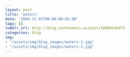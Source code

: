 ```yaml
---
layout: post
title: 'waters'
date: '2009-11-01T00:00:00-05:00'
tags: []
tumblr_url: http://blog.zachtemkin.us/post/58984546475
categories: blog
img: 
- "/assets/img/blog_images/waters-1.jpg" 
- "/assets/img/blog_images/waters-2.jpg" 
---
```

